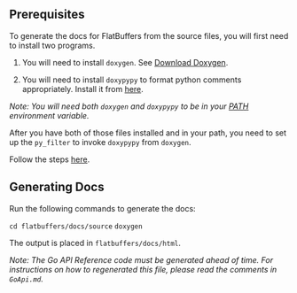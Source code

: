 ## Prerequisites

To generate the docs for FlatBuffers from the source files, you
will first need to install two programs.

1. You will need to install `doxygen`. See
   [Download Doxygen](http://www.stack.nl/~dimitri/doxygen/download.html).

2. You will need to install `doxypypy` to format python comments appropriately.
   Install it from [here](https://github.com/Feneric/doxypypy).

*Note: You will need both `doxygen` and `doxypypy` to be in your
[PATH](https://en.wikipedia.org/wiki/PATH_(variable)) environment variable.*

After you have both of those files installed and in your path, you need to
set up the `py_filter` to invoke `doxypypy` from `doxygen`.

Follow the steps
[here](https://github.com/Feneric/doxypypy#invoking-doxypypy-from-doxygen).

## Generating Docs

Run the following commands to generate the docs:

`cd flatbuffers/docs/source`
`doxygen`

The output is placed in `flatbuffers/docs/html`.

*Note: The Go API Reference code must be generated ahead of time. For
instructions on how to regenerated this file, please read the comments
in `GoApi.md`.*

